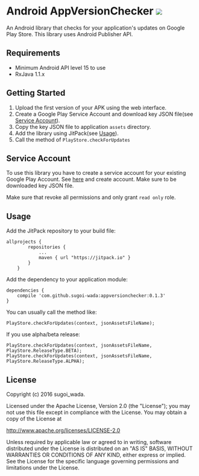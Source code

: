 # Android AppVersionChecker [![](https://jitpack.io/v/sugoi-wada/AppVersionChecker.svg)](https://jitpack.io/#sugoi-wada/AppVersionChecker)

An Android library that checks for your application's updates on Google Play Store. This library uses Android Publisher API.

## Requirements

- Minimum Android API level 15 to use
- RxJava 1.1.x

## Getting Started

1. Upload the first version of your APK using the web interface.
1. Create a Google Play Service Account and download key JSON file(see [Service Account](#service-account)).
1. Copy the key JSON file to application `assets` directory.
1. Add the library using JitPack(see [Usage](#usage)).
1. Call the method of `PlayStore.checkForUpdates`

## Service Account

To use this library you have to create a service account for your existing Google Play Account. See [here](https://developers.google.com/android-publisher/getting_started#using_a_service_account) and create account. Make sure to be downloaded key JSON file.

Make sure that revoke all permissions and only grant `read only` role.

## Usage

Add the JitPack repository to your build file:

```
allprojects {
        repositories {
            ...
            maven { url "https://jitpack.io" }
        }
    }
```

Add the dependency to your application module:

```
dependencies {
    compile 'com.github.sugoi-wada:appversionchecker:0.1.3'
}
```

You can usually call the method like:

```
PlayStore.checkForUpdates(context, jsonAssetsFileName);
```

If you use alpha/beta release:

```
PlayStore.checkForUpdates(context, jsonAssetsFileName, PlayStore.ReleaseType.BETA);
PlayStore.checkForUpdates(context, jsonAssetsFileName, PlayStore.ReleaseType.ALPHA);
```

## License

Copyright (c) 2016 sugoi_wada.

Licensed under the Apache License, Version 2.0 (the "License"); you may not use this file except in compliance with the License. You may obtain a copy of the License at

http://www.apache.org/licenses/LICENSE-2.0

Unless required by applicable law or agreed to in writing, software distributed under the License is distributed on an "AS IS" BASIS, WITHOUT WARRANTIES OR CONDITIONS OF ANY KIND, either express or implied. See the License for the specific language governing permissions and limitations under the License.